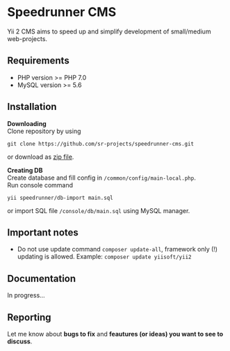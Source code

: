 # Speedrunner CMS
Yii 2 CMS aims to speed up and simplify development of small/medium web-projects.

## Requirements
* PHP version >= PHP 7.0
* MySQL version >= 5.6

## Installation

**Downloading**  
Clone repository by using
```
git clone https://github.com/sr-projects/speedrunner-cms.git
```
or download as [zip file](https://github.com/sr-projects/speedrunner-cms/archive/master.zip).

**Creating DB**  
Create database and fill config in `/common/config/main-local.php`.  
Run console command
```
yii speedrunner/db-import main.sql
```
or import SQL file `/console/db/main.sql` using MySQL manager.

## Important notes
* Do not use update command `composer update-all`, framework only (!) updating is allowed. Example: `composer update yiisoft/yii2`

## Documentation
In progress...

## Reporting
Let me know about **bugs to fix** and **feautures (or ideas) you want to see to discuss**.